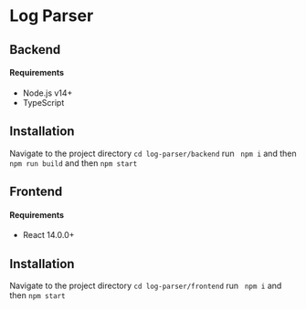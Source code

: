 # Log Parser


## Backend

#### Requirements

- Node.js v14+
- TypeScript

## Installation

 Navigate to the project directory
    ```
    cd log-parser/backend
    ```
run ``` npm i``` and then ```npm run build``` and then ```npm start```

## Frontend

#### Requirements

- React 14.0.0+

## Installation

 Navigate to the project directory
    ```
    cd log-parser/frontend
    ```
run ``` npm i``` and then ```npm start```